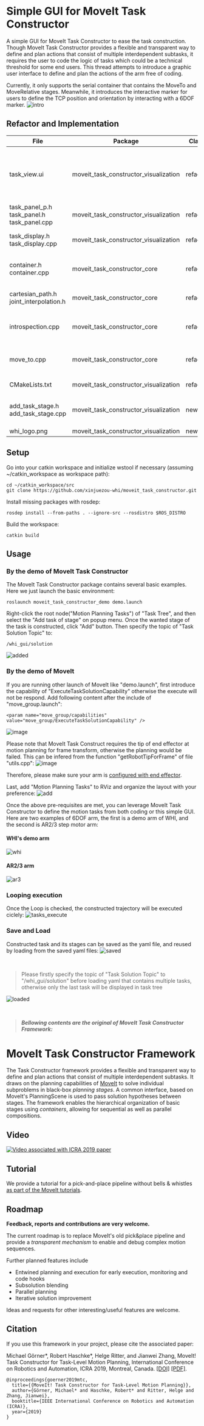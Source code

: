 # Simple GUI for MoveIt Task Constructor
A simple GUI for MoveIt Task Constructor to ease the task construction. Though MoveIt Task Constructor provides a flexible and transparent way to define and plan actions that consist of multiple interdependent subtasks, it requires the user to code the logic of tasks which could be a technical threshold for some end users. This thread attempts to introduce a graphic user interface to define and plan the actions of the arm free of coding.

Currently, it only supports the serial container that contains the MoveTo and MoveRelative stages. Meanwhile, it introduces the interactive marker for users to define the TCP position and orientation by interacting with a 6DOF marker.
![intro](https://user-images.githubusercontent.com/72239958/194801084-118962c7-c118-460e-b1a0-23cbdb880357.gif)


## Refactor and Implementation
| File                                       | Package                                 | Class    | Comment                                                           |
|--------------------------------------------|-----------------------------------------|----------|-------------------------------------------------------------------|
| task_view.ui                               | moveit_task_constructor_visualization   | refactor | added Execute push button; renamed action menu; load/save buttons |
| task_panel_p.h task_panel.h task_panel.cpp | moveit_task_constructor_visualization   | refactor | refactored the addTask and removeStages                           |
| task_display.h task_display.cpp            | moveit_task_constructor_visualization   | refactor | added interactive marker                                          |
| container.h container.cpp                  | moveit_task_constructor_core            | refactor | added access element function by index                            |
| cartesian_path.h joint_interpolation.h     | moveit_task_constructor_core            | refactor | added planner access                                              |
| introspection.cpp                          | moveit_task_constructor_core            | refactor | refactored the namespace from private to public                   |
| move_to.cpp                                | moveit_task_constructor_core            | refactor | modify the duration from previous by property                     |
| CMakeLists.txt                             | moveit_task_constructor_visualization   | refactor | new file's manifest                                               |
| add_task_stage.h add_task_stage.cpp        | moveit_task_constructor_visualization   | new      | properties and behaviors of widgets of GUI logics                 |
| whi_logo.png                               | moveit_task_constructor_visualization   | new      | logo image                                                        |

## Setup
Go into your catkin workspace and initialize wstool if necessary (assuming ~/catkin_workspace as workspace path):
```
cd ~/catkin_workspace/src
git clone https://github.com/xinjuezou-whi/moveit_task_constructor.git
```

Install missing packages with rosdep:
```
rosdep install --from-paths . --ignore-src --rosdistro $ROS_DISTRO
```

Build the workspace:
```
catkin build
```

## Usage
### By the demo of MoveIt Task Constructor
The MoveIt Task Constructor package contains several basic examples. Here we just launch the basic environment:
```
roslaunch moveit_task_constructor_demo demo.launch
```

Right-click the root node("Motion Planning Tasks") of "Task Tree", and then select the "Add task of stage" on popup menu. Once the wanted stage of the task is constructed, click "Add" button. Then specify the topic of "Task Solution Topic" to:
```
/whi_gui/solution
```
![added](https://user-images.githubusercontent.com/72239958/194798304-6e08bf91-43ad-4808-9c28-447c47898a7b.gif)


### By the demo of MoveIt
If you are running other launch of MoveIt like "demo.launch", first introduce the capability of "ExecuteTaskSolutionCapability" otherwise the execute will not be respond. Add following content after the include of "move_group.launch":
```
<param name="move_group/capabilities" value="move_group/ExecuteTaskSolutionCapability" />
```
![image](https://user-images.githubusercontent.com/72239958/193467049-597e3795-b11d-4762-895c-787b3dec2b71.png)


Please note that MoveIt Task Construct requires the tip of end effector at motion planning for frame transform, otherwise the planning would be failed. This can be infered from the function "getRobotTipForFrame" of file "utils.cpp":
![image](https://user-images.githubusercontent.com/72239958/193467355-90e21e41-bef8-4ffe-a0c7-7199e1d4990a.png)


Therefore, please make sure your arm is [configured with end effector](https://ros-planning.github.io/moveit_tutorials/doc/setup_assistant/setup_assistant_tutorial.html).

Last, add "Motion Planning Tasks" to RViz and organize the layout with your preference:
![add](https://user-images.githubusercontent.com/72239958/193468115-1e5deedb-89cd-4b15-bfc0-3ec117eb6b25.gif)


Once the above pre-requisites are met, you can leverage MoveIt Task Constructor to define the motion tasks from both coding or this simple GUI. Here are two examples of 6DOF arm, the first is a demo arm of WHI, and the second is AR2/3 step motor arm:

#### WHI's demo arm
![whi](https://user-images.githubusercontent.com/72239958/193468240-b7973374-b099-49ec-abc4-993e9b20559d.gif)


#### AR2/3 arm
![ar3](https://user-images.githubusercontent.com/72239958/193468707-fbd6298b-2032-4d4c-909f-381b7bb339e9.gif)


### Looping execution
Once the Loop is checked, the constructed trajectory will be executed ciclely:
![tasks_execute](https://user-images.githubusercontent.com/72239958/199387810-c902eaed-46ba-4a1a-b993-4243a5ae0406.gif)


### Save and Load
Constructed task and its stages can be saved as the yaml file, and reused by loading from the saved yaml files:
![saved](https://user-images.githubusercontent.com/72239958/194716016-2e3a1246-6bb1-47dc-b875-3ef4891dea9b.gif)

<br>

> Please firstly specify the topic of "Task Solution Topic" to "/whi_gui/solution" before loading yaml that contains multiple tasks, otherwise only the last task will be displayed in task tree

![loaded](https://user-images.githubusercontent.com/72239958/194798919-d8ffc03b-a05e-49f3-b530-39f9aa82d12a.gif)

<br>

> ***Bellowing contents are the original of MoveIt Task Constructor Framework:***
# MoveIt Task Constructor Framework

The Task Constructor framework provides a flexible and transparent way to define and plan actions that consist of multiple interdependent subtasks.
It draws on the planning capabilities of [MoveIt](https://moveit.ros.org/) to solve individual subproblems in black-box *planning stages*.
A common interface, based on MoveIt's PlanningScene is used to pass solution hypotheses between stages.
The framework enables the hierarchical organization of basic stages using *containers*, allowing for sequential as well as parallel compositions.

## Video

[![Video associated with ICRA 2019 paper](https://img.youtube.com/vi/fCORKVYsdDI/0.jpg )](https://www.youtube.com/watch?v=fCORKVYsdDI)

## Tutorial

We provide a tutorial for a pick-and-place pipeline without bells & whistles [as part of the MoveIt tutorials](https://ros-planning.github.io/moveit_tutorials/doc/moveit_task_constructor/moveit_task_constructor_tutorial.html).

## Roadmap

**Feedback, reports and contributions are very welcome.**

The current roadmap is to replace MoveIt's old pick&place pipeline and provide a *transparent mechanism* to enable and debug complex motion sequences.

Further planned features include

- Entwined planning and execution for early execution, monitoring and code hooks
- Subsolution blending
- Parallel planning
- Iterative solution improvement

Ideas and requests for other interesting/useful features are welcome.

## Citation

If you use this framework in your project, please cite the associated paper:


Michael Görner*, Robert Haschke*, Helge Ritter, and Jianwei Zhang,
MoveIt! Task Constructor for Task-Level Motion Planning,
International Conference on Robotics and Automation, ICRA 2019, Montreal, Canada.
[[DOI]](https://doi.org/10.1109/ICRA.2019.8793898) [[PDF]](https://pub.uni-bielefeld.de/download/2918864/2933599/paper.pdf).


```plain
@inproceedings{goerner2019mtc,
  title={{MoveIt! Task Constructor for Task-Level Motion Planning}},
  author={Görner, Michael* and Haschke, Robert* and Ritter, Helge and Zhang, Jianwei},
  booktitle={IEEE International Conference on Robotics and Automation (ICRA)},
  year={2019}
}
```
